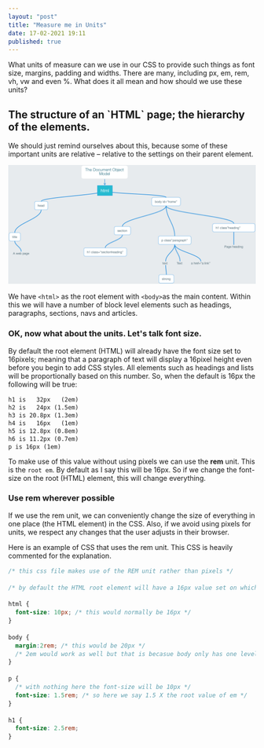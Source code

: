 ```yaml
---
layout: "post"
title: "Measure me in Units"
date: 17-02-2021 19:11
published: true
---
```

What units of measure can we use in our CSS to provide such things as font size, margins, padding and widths. There are many, including px, em, rem, vh, vw and even %. What does it all mean and how should we use these units?

## The structure of an \`HTML\` page; the hierarchy of the elements.

We should just remind ourselves about this, because some of these important units are relative – relative to the settings on their parent element.

[![Here we see the structure of the web page](/images/HTMLDom.png)](/images/HTMLDom.png)

We have `<html>` as the root element with `<body>`as the main content. Within this we will have a number of block level elements such as headings, paragraphs, sections, navs and articles.

### OK, now what about the units. Let's talk font size.

By default the root element (HTML) will already have the font size set to 16pixels; meaning that a paragraph of text will display a 16pixel height even before you begin to add CSS styles. All elements such as headings and lists will be proportionally based on this number. So, when the default is 16px the following will be true:

```
h1 is   32px   (2em)
h2 is   24px (1.5em)
h3 is 20.8px (1.3em)
h4 is   16px   (1em)
h5 is 12.8px (0.8em)
h6 is 11.2px (0.7em)
p is 16px (1em)
```

To make use of this value without using pixels we can use the **rem** unit. This is the `root em`. By default as I say this will be 16px. So if we change the font-size on the root (HTML) element, this will change everything.

### Use rem wherever possible

If we use the rem unit, we can conveniently change the size of everything in one place (the HTML element) in the CSS. Also, if we avoid using pixels for units, we respect any changes that the user adjusts in their browser.

Here is an example of CSS that uses the rem unit. This CSS is heavily commented for the explanation.

```css
/* this css file makes use of the REM unit rather than pixels */

/* by default the HTML root element will have a 16px value set on which all dimensions are set. This can be used in the child element (body) by reference to the EM unit. So a margin on the body of 1em will be the equivilent to 16px. However, we can change the value of EM in the HTML root element */

html {
  font-size: 10px; /* this would normally be 16px */
}

body {
  margin:2rem; /* this would be 20px */
  /* 2em would work as well but that is becasue body only has one level above */
}

p {
  /* with nothing here the font-size will be 10px */
  font-size: 1.5rem; /* so here we say 1.5 X the root value of em */
}

h1 {
  font-size: 2.5rem;
}
```
